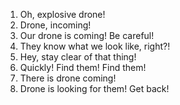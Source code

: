 1. Oh, explosive drone!
2. Drone, incoming!
3. Our drone is coming! Be careful!
4. They know what we look like, right?!
5. Hey, stay clear of that thing!
6. Quickly! Find them! Find them!
7. There is drone coming!
8. Drone is looking for them! Get back!